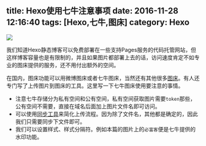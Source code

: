 title: Hexo使用七牛注意事项
date: 2016-11-28 12:16:40
tags: [Hexo,七牛,图床]
category: Hexo
---

<img src="http://afirsraftgarrier.qiniudn.com/qiniu.png-bfcrg" class="full-image" />

我们知道Hexo静态博客可以免费部署在一些支持Pages服务的代码托管网站，但这样博客容量也是有限制的，并且如果图片都部署上去的话，访问速度肯定不如专业的图床提供的服务，还不用付出额外的空间。

在国内，图床功能可以用微博图床或者七牛图床，当然还有其他很多[图床](http://neue.v2ex.com/t/303321)。有人还专门写了上传图片到图床的工具。这里写一下七牛图床使用要注意的事情。

* 注意七牛存储分为私有空间和公有空间，私有空间获取图片需要`token`那些，公有空间不需要，直接在域名后面加上图片文件名即可访问。
* 可以使用[同步工具](http://docs.qiniu.com/tools/v6/qrsync.html)来简化上传流程。因为除了文件名，其他都是确定的，因此我们只需要同步下文件即可。
* 我们可以设置样式、样式分隔符。例如本篇的图片上的`必富客`便是七牛提供的水印功能。
